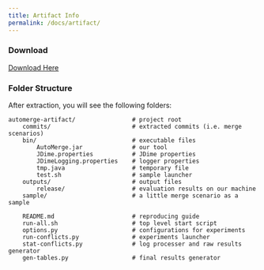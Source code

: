 ```yaml
---
title: Artifact Info
permalink: /docs/artifact/
---
```


### Download

[Download Here](https://drive.google.com/file/d/16ovkfdX6bg993AT5_WybhpHKFy8UKJDA/view)

### Folder Structure

After extraction, you will see the following folders:

```
automerge-artifact/                # project root
    commits/                       # extracted commits (i.e. merge scenarios)
    bin/                           # executable files
        AutoMerge.jar              # our tool
        JDime.properties           # JDime properties
        JDimeLogging.properties    # logger properties
        tmp.java                   # temporary file
        test.sh                    # sample launcher
    outputs/                       # output files
        release/                   # evaluation results on our machine
    sample/                        # a little merge scenario as a sample

    README.md                      # reproducing guide
    run-all.sh                     # top level start script
    options.py                     # configurations for experiments
    run-conflicts.py               # experiments launcher
    stat-conflicts.py              # log processer and raw results generator
    gen-tables.py                  # final results generator
```